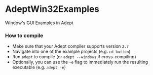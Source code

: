 # AdeptWin32Examples
Window's GUI Examples in Adept

### How to compile
- Make sure that your Adept compiler supports version `2.7`
- Navigate into one of the example projects (e.g. `cd button`)
- Run `adept` to compile (or `adept --windows` if cross-compiling)
- Optionally, you can use the `-e` flag to immediately run the resulting executable (e.g. `adept -e`)
